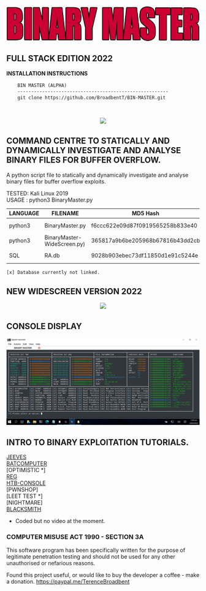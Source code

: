 <p align="center">
  <img src="https://github.com/BroadbentT/BIN-MASTER/blob/master/picture1.png">
</p>

## FULL STACK EDITION 2022

**INSTALLATION INSTRUCTIONS**

        BIN MASTER (ALPHA)
        -------------------------------------------------------
        git clone https://github.com/BroadbentT/BIN-MASTER.git 
<br>

<p align="center">
  <img src="https://github.com/BroadbentT/BIN-MASTER/blob/master/picture2022.png"> 
</p>

## COMMAND CENTRE TO STATICALLY AND DYNAMICALLY INVESTIGATE AND ANALYSE BINARY FILES FOR BUFFER OVERFLOW.

A python script file to statically and dynamically investigate and analyse binary files for buffer overflow exploits. 

TESTED: Kali Linux 2019<br>
USAGE : python3 BinaryMaster.py

| LANGUAGE  | FILENAME                    | MD5 Hash                         | DESCRIPTION    | VERSION    |
|------     |------                       | -------                          | ------         | ----       |
| python3   | BinaryMaster.py             | f6ccc622e09d87f0919565258b833e40 | Command Centre | Full Stack |
| python3   | BinaryMaster-WideScreen.py) | 365817a9b6be205968b67816b43dd2cb | Command Centre | Full Stack |
| SQL       | RA.db                       | 9028b903ebec73df11850d1e91c5244e | Database       | Full Stack | 

	[x] Database currently not linked.
	
## NEW WIDESCREEN VERSION 2022
<p align="center">
  <img src="https://github.com/BroadbentT/BIN-MASTER/blob/master/picture4.png"> 
</p>

## CONSOLE DISPLAY
<p align="center">
  <img src="https://github.com/BroadbentT/BIN-MASTER/blob/master/picture3.png">
</p>

## INTRO TO BINARY EXPLOITATION TUTORIALS.
[JEEVES](https://youtu.be/I9ibbnTuUV8 "JEEVES")<br>
[BATCOMPUTER](https://youtu.be/FslmFgKbCNU "BATCOMPUTER")<br>
[OPTIMISTIC *]<br>
[REG](https://youtu.be/fU0hyzH6_PA "REG")<br>
[HTB-CONSOLE](https://youtu.be/NzXTFUCmObU "HTB-CONSOLE")<br>
[PWNSHOP]<br>
[LEET TEST *]<br>
[NIGHTMARE]<br>
[BLACKSMITH](https://youtu.be/O3GgKLSrlVQ "BLACKSMITH")<br>
* Coded but no video at the moment.

### COMPUTER MISUSE ACT 1990 - SECTION 3A
This software program has been specifically written for the purpose of legitimate penetration testing and should not be used for any other unauthorised or nefarious reasons.

Found this project useful, or would like to buy the developer a coffee - make a donation.
https://paypal.me/TerenceBroadbent

